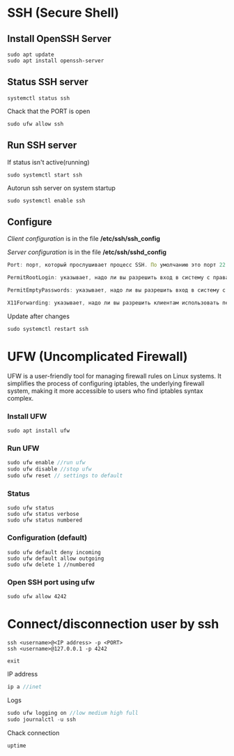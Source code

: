 # SSH (Secure Shell)


## Install OpenSSH Server
```
sudo apt update
sudo apt install openssh-server
```

## Status SSH server
```
systemctl status ssh
```

Chack that the PORT is open
```
sudo ufw allow ssh
```

## Run SSH server
If status isn't active(running)
```
sudo systemctl start ssh
```

Autorun ssh server on system startup
```
sudo systemctl enable ssh
```

## Configure
*Client configuration* is in the file **/etc/ssh/ssh_config**

*Server configuration* is in the file  **/etc/ssh/sshd_config**
```JavaScript
Port: порт, который прослушивает процесс SSH. По умолчанию это порт 22.

PermitRootLogin: указывает, надо ли вы разрешить вход в систему с правами root

PermitEmptyPasswords: указывает, надо ли вы разрешить вход в систему с пустым паролем. По умолчанию значение - no, то есть вход с пустым паролем запрещен

X11Forwarding: указывает, надо ли вы разрешить клиентам использовать перенаправление X11.
```
Update after changes
```
sudo systemctl restart ssh
```


# UFW (Uncomplicated Firewall)
UFW is a user-friendly tool for managing firewall rules on Linux systems. It simplifies the process of configuring iptables, the underlying firewall system, making it more accessible to users who find iptables syntax complex.

### Install UFW
```
sudo apt install ufw
```

### Run UFW
```Java
sudo ufw enable //run ufw
sudo ufw disable //stop ufw
sudo ufw reset // settings to default
```

### Status
```
sudo ufw status
sudo ufw status verbose
sudo ufw status numbered
```

### Configuration (default)
```
sudo ufw default deny incoming
sudo ufw default allow outgoing
sudo ufw delete 1 //numbered
```

### Open SSH port using ufw
```
sudo ufw allow 4242
```

# Connect/disconnection user by ssh
```
ssh <username>@<IP address> -p <PORT>
ssh <username>@127.0.0.1 -p 4242

exit
```

IP address
```JavaScript
ip a //inet
```

Logs
```Java
sudo ufw logging on //low medium high full
sudo journalctl -u ssh
```

Chack connection
```
uptime
```

